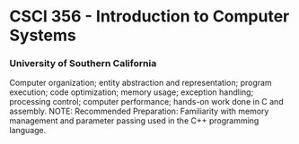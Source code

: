 # CSCI 356 - Introduction to Computer Systems
### University of Southern California
Computer organization; entity abstraction and representation; program execution; code optimization; memory usage; exception handling; processing control; computer performance; hands-on work done in C and assembly. NOTE: Recommended Preparation: Familiarity with memory management and parameter passing used in the C++ programming language.
